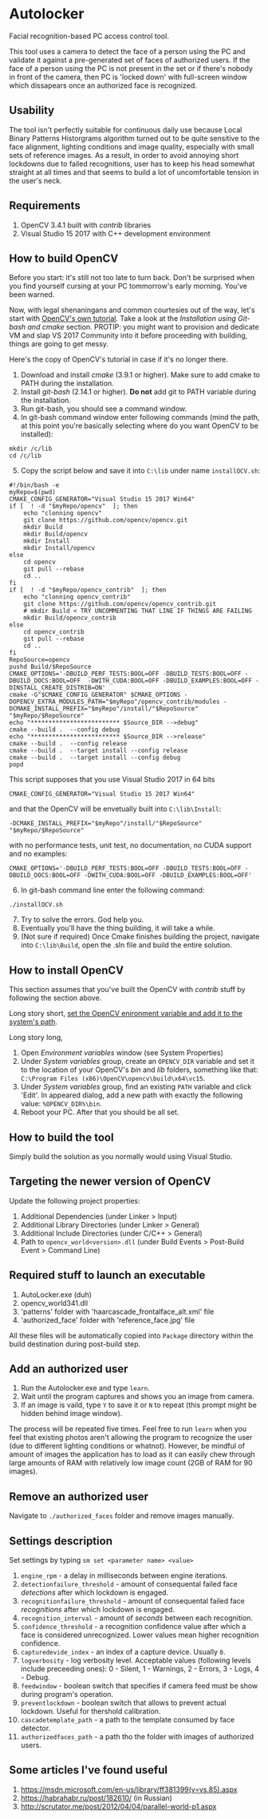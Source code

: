 # Autolocker
Facial recognition-based PC access control tool.

This tool uses a camera to detect the face of a person using the PC and validate it against a pre-generated set of faces of authorized users. If the face of a person using the PC is not present in the set or if there's nobody in front of the camera, then PC is 'locked down' with full-screen window which dissapears once an authorized face is recognized.

## Usability
The tool isn't perfectly suitable for continuous daily use because Local Binary Patterns Historgrams algorithm turned out to be quite sensitive to the face alignment, lighting conditions and image quality, especially with small sets of reference images. As a result, in order to avoid annoying short lockdowns due to failed recognitions, user has to keep his head somewhat straight at all times and that seems to build a lot of uncomfortable tension in the user's neck.

## Requirements
1. OpenCV 3.4.1 built with *contrib* libraries
2. Visual Studio 15 2017 with C++ development environment

## How to build OpenCV
Before you start: it's still not too late to turn back. Don't be surprised when you find yourself cursing at your PC tommorrow's early morning. You've been warned.

Now, with legal shenaningans and common courtesies out of the way, let's start with [OpenCV's own tutorial](https://docs.opencv.org/master/d3/d52/tutorial_windows_install.html). Take a look at the *Installation using Git-bash and cmake* section. PROTIP: you might want to provision and dedicate VM and slap VS 2017 Community into it before proceeding with building, things are going to get messy. 

Here's the copy of OpenCV's tutorial in case if it's no longer there.
1. Download and install *cmake* (3.9.1 or higher). Make sure to add cmake to PATH during the installation.
2. Install *git-bash* (2.14.1 or higher). **Do not** add git to PATH variable during the installation.
3. Run git-bash, you should see a command window.
4. In git-bash command window enter following commands (mind the path, at this point you're basically selecting where do you want OpenCV to be installed):
```
mkdir /c/lib
cd /c/lib
```
5. Copy the script below and save it into `C:\lib` under name `installOCV.sh`:
```
#!/bin/bash -e
myRepo=$(pwd)
CMAKE_CONFIG_GENERATOR="Visual Studio 15 2017 Win64"
if [  ! -d "$myRepo/opencv"  ]; then
    echo "clonning opencv"
    git clone https://github.com/opencv/opencv.git
    mkdir Build
    mkdir Build/opencv
    mkdir Install
    mkdir Install/opencv
else
    cd opencv
    git pull --rebase
    cd ..
fi
if [  ! -d "$myRepo/opencv_contrib"  ]; then
    echo "clonning opencv_contrib"
    git clone https://github.com/opencv/opencv_contrib.git
    # mkdir Build < TRY UNCOMMENTING THAT LINE IF THINGS ARE FAILING
    mkdir Build/opencv_contrib
else
    cd opencv_contrib
    git pull --rebase
    cd ..
fi
RepoSource=opencv
pushd Build/$RepoSource
CMAKE_OPTIONS='-DBUILD_PERF_TESTS:BOOL=OFF -DBUILD_TESTS:BOOL=OFF -DBUILD_DOCS:BOOL=OFF  -DWITH_CUDA:BOOL=OFF -DBUILD_EXAMPLES:BOOL=OFF -DINSTALL_CREATE_DISTRIB=ON'
cmake -G"$CMAKE_CONFIG_GENERATOR" $CMAKE_OPTIONS -DOPENCV_EXTRA_MODULES_PATH="$myRepo"/opencv_contrib/modules -DCMAKE_INSTALL_PREFIX="$myRepo"/install/"$RepoSource" "$myRepo/$RepoSource"
echo "************************* $Source_DIR -->debug"
cmake --build .  --config debug
echo "************************* $Source_DIR -->release"
cmake --build .  --config release
cmake --build .  --target install --config release
cmake --build .  --target install --config debug
popd
```
This script supposes that you use Visual Studio 2017 in 64 bits
```
CMAKE_CONFIG_GENERATOR="Visual Studio 15 2017 Win64"
```
and that the OpenCV will be envetually built  into `C:\lib\Install`:
```
-DCMAKE_INSTALL_PREFIX="$myRepo"/install/"$RepoSource" "$myRepo/$RepoSource"
```
with no performance tests, unit test, no documentation, no CUDA support and no examples:
```
CMAKE_OPTIONS='-DBUILD_PERF_TESTS:BOOL=OFF -DBUILD_TESTS:BOOL=OFF -DBUILD_DOCS:BOOL=OFF -DWITH_CUDA:BOOL=OFF -DBUILD_EXAMPLES:BOOL=OFF'
```
6. In git-bash command line enter the following command:
```
./installOCV.sh
```
7. Try to solve the errors. God help you.
8. Eventually you'll have the thing building, it will take a while.
9. (Not sure if required) Once Cmake finishes building the project, navigate into `C:\lib\Build`, open the .sln file and build the entire solution.

## How to install OpenCV
This section assumes that you've built the OpenCV with *contrib* stuff by following the section above. 

Long story short, [set the OpenCV enironment variable and add it to the system's path](https://docs.opencv.org/master/d3/d52/tutorial_windows_install.html#tutorial_windows_install_path).

Long story long,

1. Open *Environment variables* window (see System Properties)
2. Under *System variables* group, create an `OPENCV_DIR` variable and set it to the location of your OpenCV's *bin* and *lib* folders, something like that: `C:\Program Files (x86)\OpenCV\opencv\build\x64\vc15`.
3. Under *System variables* group, find an existing `PATH` variable and click 'Edit'. In appeared dialog, add a new path with exactly the following value: `%OPENCV_DIR%\bin`.
4. Reboot your PC. After that you should be all set.

## How to build the tool
Simply build the solution as you normally would using Visual Studio.

## Targeting the newer version of OpenCV
Update the following project properties:
1. Additional Dependencies (under Linker > Input)
2. Additional Library Directories (under Linker > General)
3. Additional Include Directories (under C/C++ > General)
4. Path to `opencv_world<version>.dll` (under Build Events > Post-Build Event > Command Line)

## Required stuff to launch an executable
1. AutoLocker.exe (duh)
2. opencv_world341.dll
3. 'patterns' folder with 'haarcascade_frontalface_alt.xml' file
4. 'authorized_face' folder with 'reference_face.jpg' file

All these files will be automatically copied into `Package` directory within the build destination during post-build step.

## Add an authorized user
1. Run the Autolocker.exe and type `learn`.
2. Wait until the program captures and shows you an image from camera.
3. If an image is vaild, type `Y` to save it or `N` to repeat (this prompt might be hidden behind image window).

The process will be repeated five times. Feel free to run `learn` when you feel that existing photos aren't allowing the program to recognize the user (due to different lighting conditions or whatnot). However, be mindful of amount of images the application has to load as it can easily chew through large amounts of RAM with relatively low image count (2GB of RAM for 90 images).

## Remove an authorized user
Navigate to `./authorized_faces` folder and remove images manually.

## Settings description
Set settings by typing `sm set <parameter name> <value>`

1. `engine_rpm` - a delay in milliseconds between engine iterations.
2. `detectionfailure_threshold` - amount of consequental failed face _detections_ after which lockdown is engaged.
3. `recognitionfailure_threshold` - amount of consequental failed face _recognitions_ after which lockdown is engaged.
4. `recognition_interval` - amount of _seconds_ between each recognition.
5. `confidence_threshold` - a recognition confidence value after which a face is considered unrecognized. Lower values mean higher recognition confidence.
6. `capturedevide_index` - an index of a capture device. Usually `0`.
7. `logverbosity` - log verbosity level. Acceptable values (following levels include preceeding ones): 0 - Silent, 1 - Warnings, 2 - Errors, 3 - Logs, 4 - Debug. 
8. `feedwindow` - boolean switch that specifies if camera feed must be show during program's operation.
9. `preventlockdown` - boolean switch that allows to prevent actual lockdown. Useful for thershold calibration.
10. `cascadetemplate_path` - a path to the template consumed by face detector.
11. `authorizedfaces_path` - a path tho the folder with images of authorized users.

## Some articles I've found useful
1. https://msdn.microsoft.com/en-us/library/ff381399(v=vs.85).aspx
3. https://habrahabr.ru/post/182610/ (in Russian)
4. http://scrutator.me/post/2012/04/04/parallel-world-p1.aspx
